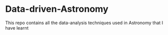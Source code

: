 # Data-driven-Astronomy
This repo contains all the data-analysis techniques used in Astronomy that I have learnt 
